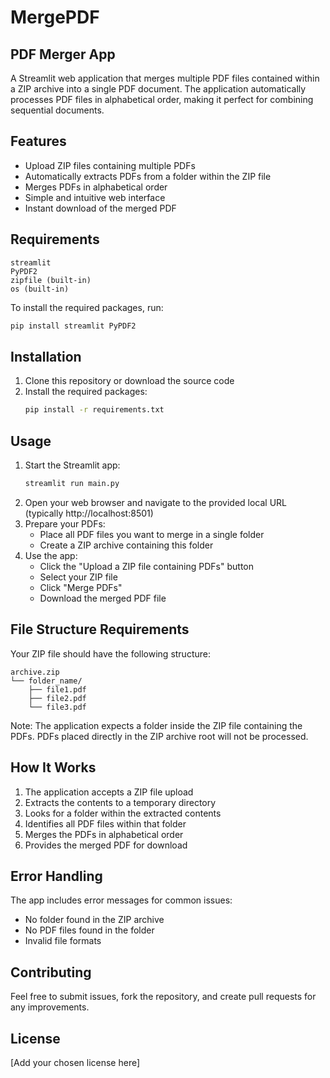 # MergePDF

 ## PDF Merger App

A Streamlit web application that merges multiple PDF files contained within a ZIP archive into a single PDF document. The application automatically processes PDF files in alphabetical order, making it perfect for combining sequential documents.

## Features

- Upload ZIP files containing multiple PDFs
- Automatically extracts PDFs from a folder within the ZIP file
- Merges PDFs in alphabetical order
- Simple and intuitive web interface
- Instant download of the merged PDF

## Requirements

```
streamlit
PyPDF2
zipfile (built-in)
os (built-in)
```

To install the required packages, run:

```bash
pip install streamlit PyPDF2
```

## Installation

1. Clone this repository or download the source code
2. Install the required packages:
   ```bash
   pip install -r requirements.txt
   ```

## Usage

1. Start the Streamlit app:
   ```bash
   streamlit run main.py
   ```
2. Open your web browser and navigate to the provided local URL (typically http://localhost:8501)
3. Prepare your PDFs:
   - Place all PDF files you want to merge in a single folder
   - Create a ZIP archive containing this folder
4. Use the app:
   - Click the "Upload a ZIP file containing PDFs" button
   - Select your ZIP file
   - Click "Merge PDFs"
   - Download the merged PDF file

## File Structure Requirements

Your ZIP file should have the following structure:
```
archive.zip
└── folder_name/
    ├── file1.pdf
    ├── file2.pdf
    └── file3.pdf
```

Note: The application expects a folder inside the ZIP file containing the PDFs. PDFs placed directly in the ZIP archive root will not be processed.

## How It Works

1. The application accepts a ZIP file upload
2. Extracts the contents to a temporary directory
3. Looks for a folder within the extracted contents
4. Identifies all PDF files within that folder
5. Merges the PDFs in alphabetical order
6. Provides the merged PDF for download

## Error Handling

The app includes error messages for common issues:
- No folder found in the ZIP archive
- No PDF files found in the folder
- Invalid file formats

## Contributing

Feel free to submit issues, fork the repository, and create pull requests for any improvements.

## License

[Add your chosen license here]
